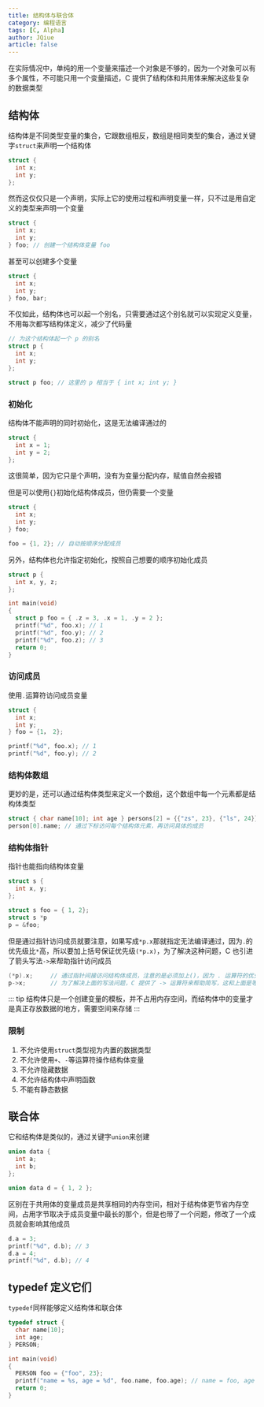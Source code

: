 ```yaml
---
title: 结构体与联合体
category: 编程语言
tags: [C, Alpha]
author: JQiue
article: false
---
```


在实际情况中，单纯的用一个变量来描述一个对象是不够的，因为一个对象可以有多个属性，不可能只用一个变量描述，C 提供了结构体和共用体来解决这些复杂的数据类型

## 结构体

结构体是不同类型变量的集合，它跟数组相反，数组是相同类型的集合，通过关键字`struct`来声明一个结构体

```c
struct {
  int x;
  int y;
};
```

然而这仅仅只是一个声明，实际上它的使用过程和声明变量一样，只不过是用自定义的类型来声明一个变量

```c
struct {
  int x;
  int y;
} foo; // 创建一个结构体变量 foo
```

甚至可以创建多个变量

```c
struct {
  int x;
  int y;
} foo, bar;
```

不仅如此，结构体也可以起一个别名，只需要通过这个别名就可以实现定义变量，不用每次都写结构体定义，减少了代码量

```c
// 为这个结构体起一个 p 的别名
struct p {
  int x;
  int y;
};

struct p foo; // 这里的 p 相当于 { int x; int y; }
```

### 初始化

结构体不能声明的同时初始化，这是无法编译通过的

```c
struct {
  int x = 1;
  int y = 2;
};
```

这很简单，因为它只是个声明，没有为变量分配内存，赋值自然会报错

但是可以使用`{}`初始化结构体成员，但仍需要一个变量

```c
struct {
  int x;
  int y;
} foo;

foo = {1, 2}; // 自动按顺序分配成员
```

另外，结构体也允许指定初始化，按照自己想要的顺序初始化成员

```c
struct p {
  int x, y, z;
};

int main(void)
{
  struct p foo = { .z = 3, .x = 1, .y = 2 };
  printf("%d", foo.x); // 1
  printf("%d", foo.y); // 2
  printf("%d", foo.z); // 3
  return 0;
}
```

### 访问成员

使用`.`运算符访问成员变量

```c
struct {
  int x;
  int y;
} foo = {1， 2};

printf("%d", foo.x); // 1
printf("%d", foo.y); // 2
```

### 结构体数组

更妙的是，还可以通过结构体类型来定义一个数组，这个数组中每一个元素都是结构体类型

```c
struct { char name[10]; int age } persons[2] = {{"zs", 23}, {"ls", 24}};
person[0].name; // 通过下标访问每个结构体元素，再访问具体的成员
```

### 结构体指针

指针也能指向结构体变量

```c
struct s {
  int x, y;
};

struct s foo = { 1, 2};
struct s *p
p = &foo;
```

但是通过指针访问成员就要注意，如果写成`*p.x`那就指定无法编译通过，因为`.`的优先级比`*`高，所以要加上括号保证优先级`(*p.x)`，为了解决这种问题，C 也引进了箭头写法`->`来帮助指针访问成员

```c
(*p).x;     // 通过指针间接访问结构体成员，注意的是必须加上()，因为 . 运算符的优先级高于 * 运算符
p->x;       // 为了解决上面的写法问题，C 提供了 -> 运算符来帮助简写，这和上面是等价的
```

::: tip
结构体只是一个创建变量的模板，并不占用内存空间，而结构体中的变量才是真正存放数据的地方，需要空间来存储
:::

### 限制

1. 不允许使用`struct`类型视为内置的数据类型
2. 不允许使用`+`、`-`等运算符操作结构体变量
3. 不允许隐藏数据
4. 不允许结构体中声明函数
5. 不能有静态数据

## 联合体

它和结构体是类似的，通过关键字`union`来创建

```c
union data {
  int a;
  int b;
};

union data d = { 1, 2 };
```

区别在于共用体的变量成员是共享相同的内存空间，相对于结构体更节省内存空间，占用字节取决于成员变量中最长的那个，但是也带了一个问题，修改了一个成员就会影响其他成员

```c
d.a = 3;
printf("%d", d.b); // 3
d.a = 4;
printf("%d", d.b); // 4
```

## typedef 定义它们

`typedef`同样能够定义结构体和联合体

```c
typedef struct {
  char name[10];
  int age;
} PERSON;

int main(void) 
{
  PERSON foo = {"foo", 23};
  printf("name = %s, age = %d", foo.name, foo.age); // name = foo, age = 23
  return 0; 
}
```
